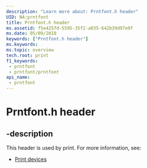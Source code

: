 ```yaml
---
description: "Learn more about: Prntfont.h header"
UID: NA:prntfont
title: Prntfont.h header
ms.assetid: f5e425fd-5595-35f2-a035-642b39d97e9f
ms.date: 05/09/2018
keywords: ["Prntfont.h header"]
ms.keywords: 
ms.topic: overview
tech.root: print
f1_keywords:
 - prntfont
 - prntfont/prntfont
api_name:
 - prntfont
---
```


# Prntfont.h header


## -description

This header is used by print. For more information, see:

- [Print devices](../_print/index.md)

